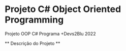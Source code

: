 # Projeto C# Object Oriented Programming
Projeto OOP C# Programa +Devs2Blu 2022

** Descrição do Projeto **